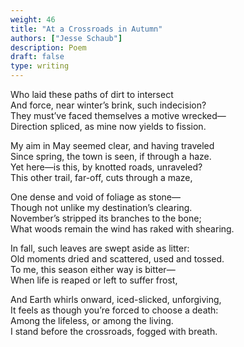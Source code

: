 ```yaml
---
weight: 46
title: "At a Crossroads in Autumn"
authors: ["Jesse Schaub"]
description: Poem
draft: false
type: writing
---
```


Who laid these paths of dirt to intersect  
And force, near winter’s brink, such indecision?  
They must’ve faced themselves a motive wrecked—  
Direction spliced, as mine now yields to fission.

My aim in May seemed clear, and having traveled  
Since spring, the town is seen, if through a haze.  
Yet here—is this, by knotted roads, unraveled?  
This other trail, far-off, cuts through a maze,

One dense and void of foliage as stone—  
Though not unlike my destination’s clearing.  
November’s stripped its branches to the bone;  
What woods remain the wind has raked with shearing.

In fall, such leaves are swept aside as litter:  
Old moments dried and scattered, used and tossed.  
To me, this season either way is bitter—  
When life is reaped or left to suffer frost,

And Earth whirls onward, iced-slicked, unforgiving,  
It feels as though you’re forced to choose a death:  
Among the lifeless, or among the living.  
I stand before the crossroads, fogged with breath.
